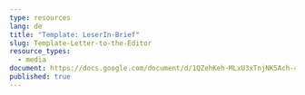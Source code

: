 ```yaml
---
type: resources
lang: de
title: "Template: LeserIn-Brief"
slug: Template-Letter-to-the-Editor
resource_types:
  - media
document: https://docs.google.com/document/d/1QZehKeh-MLxU3xTnjNK5Ach-4lnX2KXxVlYJ1VxaoTQ/edit
published: true
---
```

